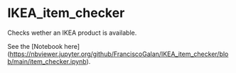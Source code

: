 # IKEA_item_checker
Checks wether an IKEA product is available.

See the [Notebook here] (https://nbviewer.jupyter.org/github/FranciscoGalan/IKEA_item_checker/blob/main/item_checker.ipynb). 
